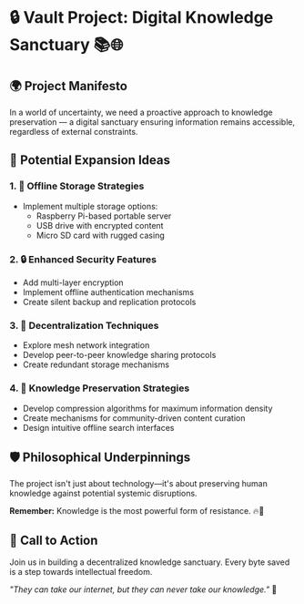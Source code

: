 # 🔒 Vault Project: Digital Knowledge Sanctuary 📚🌐

## 🌍 Project Manifesto

In a world of uncertainty, we need a proactive approach to knowledge preservation —
a digital sanctuary ensuring information remains accessible, regardless of external constraints.

## 🚨 Potential Expansion Ideas

### 1. 💾 Offline Storage Strategies
- Implement multiple storage options:
    * Raspberry Pi-based portable server
    * USB drive with encrypted content
    * Micro SD card with rugged casing

### 2. 🔒 Enhanced Security Features
- Add multi-layer encryption
- Implement offline authentication mechanisms
- Create silent backup and replication protocols

### 3. 📡 Decentralization Techniques
- Explore mesh network integration
- Develop peer-to-peer knowledge sharing protocols
- Create redundant storage mechanisms

### 4. 🧠 Knowledge Preservation Strategies
- Develop compression algorithms for maximum information density
- Create mechanisms for community-driven content curation
- Design intuitive offline search interfaces

## 🛡️ Philosophical Underpinnings

The project isn't just about technology—it's about preserving human knowledge against potential systemic disruptions.

**Remember:** Knowledge is the most powerful form of resistance. 🔥📖

## 🚀 Call to Action

Join us in building a decentralized knowledge sanctuary. Every byte saved is a step towards intellectual freedom.

*"They can take our internet, but they can never take our knowledge."* 💪